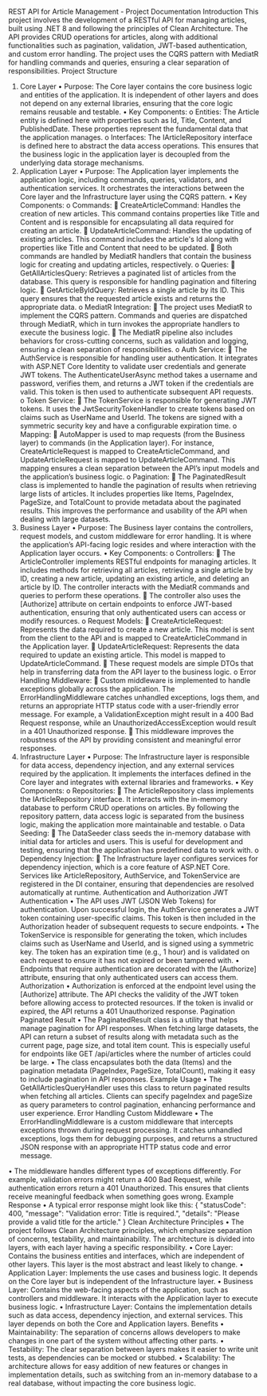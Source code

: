 REST API for Article Management - Project Documentation
Introduction
This project involves the development of a RESTful API for managing articles, built using .NET 8 and following the principles of Clean Architecture. The API provides CRUD operations for articles, along with additional functionalities such as pagination, validation, JWT-based authentication, and custom error handling. The project uses the CQRS pattern with MediatR for handling commands and queries, ensuring a clear separation of responsibilities.
Project Structure
1. Core Layer
•	Purpose: The Core layer contains the core business logic and entities of the application. It is independent of other layers and does not depend on any external libraries, ensuring that the core logic remains reusable and testable.
•	Key Components:
o	Entities: The Article entity is defined here with properties such as Id, Title, Content, and PublishedDate. These properties represent the fundamental data that the application manages.
o	Interfaces: The IArticleRepository interface is defined here to abstract the data access operations. This ensures that the business logic in the application layer is decoupled from the underlying data storage mechanisms.
2. Application Layer
•	Purpose: The Application layer implements the application logic, including commands, queries, validators, and authentication services. It orchestrates the interactions between the Core layer and the Infrastructure layer using the CQRS pattern.
•	Key Components:
o	Commands:
	CreateArticleCommand: Handles the creation of new articles. This command contains properties like Title and Content and is responsible for encapsulating all data required for creating an article.
	UpdateArticleCommand: Handles the updating of existing articles. This command includes the article's Id along with properties like Title and Content that need to be updated.
	Both commands are handled by MediatR handlers that contain the business logic for creating and updating articles, respectively.
o	Queries:
	GetAllArticlesQuery: Retrieves a paginated list of articles from the database. This query is responsible for handling pagination and filtering logic.
	GetArticleByIdQuery: Retrieves a single article by its ID. This query ensures that the requested article exists and returns the appropriate data.
o	MediatR Integration:
	The project uses MediatR to implement the CQRS pattern. Commands and queries are dispatched through MediatR, which in turn invokes the appropriate handlers to execute the business logic.
	The MediatR pipeline also includes behaviors for cross-cutting concerns, such as validation and logging, ensuring a clean separation of responsibilities.
o	Auth Service:
	The AuthService is responsible for handling user authentication. It integrates with ASP.NET Core Identity to validate user credentials and generate JWT tokens. The AuthenticateUserAsync method takes a username and password, verifies them, and returns a JWT token if the credentials are valid. This token is then used to authenticate subsequent API requests.
o	Token Service:
	The TokenService is responsible for generating JWT tokens. It uses the JwtSecurityTokenHandler to create tokens based on claims such as UserName and UserId. The tokens are signed with a symmetric security key and have a configurable expiration time.
o	Mapping:
	AutoMapper is used to map requests (from the Business layer) to commands (in the Application layer). For instance, CreateArticleRequest is mapped to CreateArticleCommand, and UpdateArticleRequest is mapped to UpdateArticleCommand. This mapping ensures a clean separation between the API’s input models and the application’s business logic.
o	Pagination:
	The PaginatedResult<T> class is implemented to handle the pagination of results when retrieving large lists of articles. It includes properties like Items, PageIndex, PageSize, and TotalCount to provide metadata about the paginated results. This improves the performance and usability of the API when dealing with large datasets.
3. Business Layer
•	Purpose: The Business layer contains the controllers, request models, and custom middleware for error handling. It is where the application’s API-facing logic resides and where interaction with the Application layer occurs.
•	Key Components:
o	Controllers:
	The ArticleController implements RESTful endpoints for managing articles. It includes methods for retrieving all articles, retrieving a single article by ID, creating a new article, updating an existing article, and deleting an article by ID. The controller interacts with the MediatR commands and queries to perform these operations.
	The controller also uses the [Authorize] attribute on certain endpoints to enforce JWT-based authentication, ensuring that only authenticated users can access or modify resources.
o	Request Models:
	CreateArticleRequest: Represents the data required to create a new article. This model is sent from the client to the API and is mapped to CreateArticleCommand in the Application layer.
	UpdateArticleRequest: Represents the data required to update an existing article. This model is mapped to UpdateArticleCommand.
	These request models are simple DTOs that help in transferring data from the API layer to the business logic.
o	Error Handling Middleware:
	Custom middleware is implemented to handle exceptions globally across the application. The ErrorHandlingMiddleware catches unhandled exceptions, logs them, and returns an appropriate HTTP status code with a user-friendly error message. For example, a ValidationException might result in a 400 Bad Request response, while an UnauthorizedAccessException would result in a 401 Unauthorized response.
	This middleware improves the robustness of the API by providing consistent and meaningful error responses.
4. Infrastructure Layer
•	Purpose: The Infrastructure layer is responsible for data access, dependency injection, and any external services required by the application. It implements the interfaces defined in the Core layer and integrates with external libraries and frameworks.
•	Key Components:
o	Repositories:
	The ArticleRepository class implements the IArticleRepository interface. It interacts with the in-memory database to perform CRUD operations on articles. By following the repository pattern, data access logic is separated from the business logic, making the application more maintainable and testable.
o	Data Seeding:
	The DataSeeder class seeds the in-memory database with initial data for articles and users. This is useful for development and testing, ensuring that the application has predefined data to work with.
o	Dependency Injection:
	The Infrastructure layer configures services for dependency injection, which is a core feature of ASP.NET Core. Services like ArticleRepository, AuthService, and TokenService are registered in the DI container, ensuring that dependencies are resolved automatically at runtime.
Authentication and Authorization
JWT Authentication
•	The API uses JWT (JSON Web Tokens) for authentication. Upon successful login, the AuthService generates a JWT token containing user-specific claims. This token is then included in the Authorization header of subsequent requests to secure endpoints.
•	The TokenService is responsible for generating the token, which includes claims such as UserName and UserId, and is signed using a symmetric key. The token has an expiration time (e.g., 1 hour) and is validated on each request to ensure it has not expired or been tampered with.
•	Endpoints that require authentication are decorated with the [Authorize] attribute, ensuring that only authenticated users can access them.
Authorization
•	Authorization is enforced at the endpoint level using the [Authorize] attribute. The API checks the validity of the JWT token before allowing access to protected resources. If the token is invalid or expired, the API returns a 401 Unauthorized response.
Pagination
Paginated Result
•	The PaginatedResult<T> class is a utility that helps manage pagination for API responses. When fetching large datasets, the API can return a subset of results along with metadata such as the current page, page size, and total item count. This is especially useful for endpoints like GET /api/articles where the number of articles could be large.
•	The class encapsulates both the data (Items) and the pagination metadata (PageIndex, PageSize, TotalCount), making it easy to include pagination in API responses.
Example Usage
•	The GetAllArticlesQueryHandler uses this class to return paginated results when fetching all articles. Clients can specify pageIndex and pageSize as query parameters to control pagination, enhancing performance and user experience.
Error Handling
Custom Middleware
•	The ErrorHandlingMiddleware is a custom middleware that intercepts exceptions thrown during request processing. It catches unhandled exceptions, logs them for debugging purposes, and returns a structured JSON response with an appropriate HTTP status code and error message.

•	The middleware handles different types of exceptions differently. For example, validation errors might return a 400 Bad Request, while authentication errors return a 401 Unauthorized. This ensures that clients receive meaningful feedback when something goes wrong.
Example Response
•	A typical error response might look like this:
{
    "statusCode": 400,
    "message": "Validation error: Title is required.",
    "details": "Please provide a valid title for the article."
}
Clean Architecture
Principles
•	The project follows Clean Architecture principles, which emphasize separation of concerns, testability, and maintainability. The architecture is divided into layers, with each layer having a specific responsibility.
•	Core Layer: Contains the business entities and interfaces, which are independent of other layers. This layer is the most abstract and least likely to change.
•	Application Layer: Implements the use cases and business logic. It depends on the Core layer but is independent of the Infrastructure layer.
•	Business Layer: Contains the web-facing aspects of the application, such as controllers and middleware. It interacts with the Application layer to execute business logic.
•	Infrastructure Layer: Contains the implementation details such as data access, dependency injection, and external services. This layer depends on both the Core and Application layers.
Benefits
•	Maintainability: The separation of concerns allows developers to make changes in one part of the system without affecting other parts.
•	Testability: The clear separation between layers makes it easier to write unit tests, as dependencies can be mocked or stubbed.
•	Scalability: The architecture allows for easy addition of new features or changes in implementation details, such as switching from an in-memory database to a real database, without impacting the core business logic.



